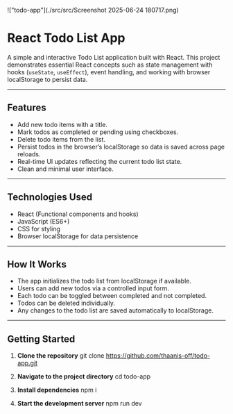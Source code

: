 !["todo-app"](./src/src/Screenshot 2025-06-24 180717.png)

# React Todo List App

A simple and interactive Todo List application built with React. This project demonstrates essential React concepts such as state management with hooks (`useState`, `useEffect`), event handling, and working with browser localStorage to persist data.

---

## Features

- Add new todo items with a title.
- Mark todos as completed or pending using checkboxes.
- Delete todo items from the list.
- Persist todos in the browser’s localStorage so data is saved across page reloads.
- Real-time UI updates reflecting the current todo list state.
- Clean and minimal user interface.

---

## Technologies Used

- React (Functional components and hooks)
- JavaScript (ES6+)
- CSS for styling
- Browser localStorage for data persistence

---

## How It Works

- The app initializes the todo list from localStorage if available.
- Users can add new todos via a controlled input form.
- Each todo can be toggled between completed and not completed.
- Todos can be deleted individually.
- Any changes to the todo list are saved automatically to localStorage.

---

## Getting Started

1. **Clone the repository**
git clone https://github.com/thaanis-off/todo-app.git

2. **Navigate to the project directory**
cd todo-app

3. **Install dependencies**
npm i

4. **Start the development server**
npm run dev



